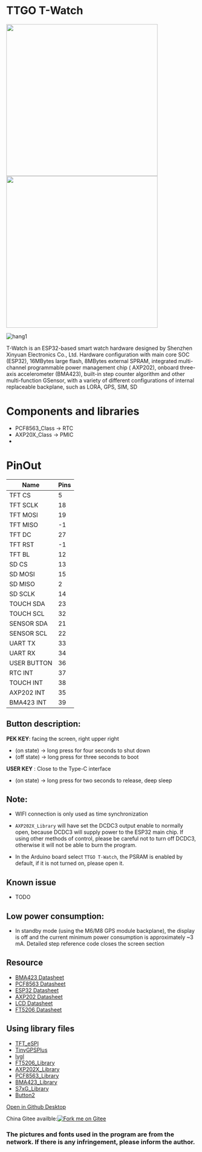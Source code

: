 TTGO T-Watch
=================================
<img src="img/1.jpg" height="400"/>
<img src="img/2.jpg" height="400"/>

![hang1](https://gitee.com/sysdl132/TTGO-T-Watch/badge/star.svg?theme=dark)

T-Watch is an ESP32-based smart watch hardware designed by Shenzhen Xinyuan Electronics Co., Ltd. Hardware configuration with main core SOC (ESP32), 16MBytes large flash, 8MBytes external SPRAM, integrated multi-channel programmable power management chip ( AXP202), onboard three-axis accelerometer (BMA423), built-in step counter algorithm and other multi-function GSensor, with a variety of different configurations of internal replaceable backplane, such as LORA, GPS, SIM, SD

# Components and libraries
- PCF8563_Class -> RTC
- AXP20X_Class -> PMIC
- 
# PinOut
| Name        | Pins |
| ----------- | ---- |
| TFT CS      | 5    |
| TFT SCLK    | 18   |
| TFT MOSI    | 19   |
| TFT MISO    | -1   |
| TFT DC      | 27   |
| TFT RST     | -1   |
| TFT BL      | 12   |
| SD CS       | 13   |
| SD MOSI     | 15   |
| SD MISO     | 2    |
| SD SCLK     | 14   |
| TOUCH SDA   | 23   |
| TOUCH SCL   | 32   |
| SENSOR SDA  | 21   |
| SENSOR SCL  | 22   |
| UART TX     | 33   |
| UART RX     | 34   |
| USER BUTTON | 36   |
| RTC INT     | 37   |
| TOUCH INT   | 38   |
| AXP202 INT  | 35   |
| BMA423 INT  | 39   |

##  Button description:
**PEK KEY**: facing the screen, right upper right
- (on state) -> long press for four seconds to shut down
- (off state) -> long press for three seconds to boot

**USER KEY** : Close to the Type-C interface
- (on state) -> long press for two seconds to release, deep sleep

## Note:
- WIFI connection is only used as time synchronization

- `AXP202X_Library` will have set the DCDC3 output enable to normally open, because DCDC3 will supply power to the ESP32 main chip. If using other methods of control, please be careful not to turn off DCDC3, otherwise it will not be able to burn the program.
  
- In the Arduino board select `TTGO T-Watch`, the PSRAM is enabled by default, if it is not turned on, please open it.

## Known issue
- TODO


## Low power consumption:
- In standby mode (using the M6/M8 GPS module backplane), the display is off and the current minimum power consumption is approximately ~3 mA. Detailed step reference code closes the screen section
  


## Resource
- [BMA423 Datasheet](https://ae-bst.resource.bosch.com/media/_tech/media/datasheets/BST-BMA423-DS000.pdf)
- [PCF8563 Datasheet](https://www.nxp.com/docs/en/data-sheet/PCF8563.pdf)
- [ESP32 Datasheet](https://www.espressif.com/sites/default/files/documentation/esp32_datasheet_en.pdf)
- [AXP202 Datasheet](http://www.x-powers.com/en.php/Info/support/article_id/30)
- [LCD Datasheet](http://www.newhavendisplay.com/appnotes/datasheets/LCDs/ST7789V.pdf)
- [FT5206 Datasheet](https://newhavendisplay.com/app_notes/FT5x06.pdf)


##  Using library files
- [TFT_eSPI](https://github.com/lewisxhe/TFT_eSPI)
- [TinyGPSPlus](https://github.com/mikalhart/TinyGPSPlus)
- [lvgl](https://github.com/lewisxhe/lvgl)
- [FT5206_Library](https://github.com/lewisxhe/FT5206_Library)
- [AXP202X_Library](https://github.com/lewisxhe/AXP202X_Library)
- [PCF8563_Library](https://github.com/lewisxhe/PCF8563_Library)
- [BMA423_Library](https://github.com/lewisxhe/BMA423_Library)
- [S7xG_Library](https://github.com/lewisxhe/S7xG_Library)
- [Button2](https://github.com/lewisxhe/Button2)


[Open in Github Desktop](x-github-client://openRepo/https://github.com/sysdl132/TTGO-T-Watch)

China Gitee availble:[![Fork me on Gitee](https://gitee.com/sysdl132/TTGO-T-Watch/widgets/widget_5.svg)](https://gitee.com/sysdl132/TTGO-T-Watch)

### The pictures and fonts used in the program are from the network. If there is any infringement, please inform the author.
